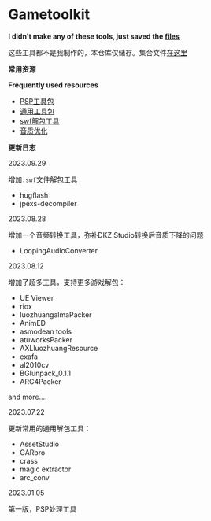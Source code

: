# Gametoolkit


**I didn't make any of these tools, just saved the [files](https://github.com/Little-Data/Gametoolkit/releases)**

这些工具都不是我制作的，本仓库仅储存。集合文件[在这里](https://github.com/Little-Data/Gametoolkit/releases)

**常用资源**

**Frequently used resources**

- [PSP工具包](https://github.com/Little-Data/Gametoolkit/releases/tag/V1.0)
- [通用工具包](https://github.com/Little-Data/Gametoolkit/releases/tag/V2.0)
- [swf解包工具](https://github.com/Little-Data/Gametoolkit/releases/tag/V4.0)
- [音质优化](https://github.com/Little-Data/Gametoolkit/releases/tag/V3.1)

**更新日志**

2023.09.29

增加`.swf`文件解包工具

- hugflash
- jpexs-decompiler

2023.08.28

增加一个音频转换工具，弥补DKZ Studio转换后音质下降的问题

- LoopingAudioConverter

2023.08.12

增加了超多工具，支持更多游戏解包：

- UE Viewer
- riox
- luozhuangalmaPacker
- AnimED
- asmodean tools
- atuworksPacker
- AXLluozhuangResource
- exafa
- al2010cv
- BGIunpack_0.1.1
- ARC4Packer

and more....

2023.07.22

更新常用的通用解包工具：

- AssetStudio
- GARbro
- crass
- magic extractor
- arc_conv

2023.01.05

第一版，PSP处理工具
